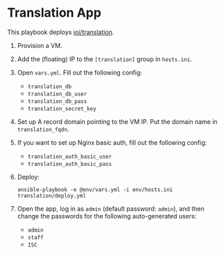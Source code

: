 # Translation App

This playbook deploys [ioi/translation](https://github.com/ioi/translation).

1. Provision a VM.
1. Add the (floating) IP to the `[translation]` group in `hosts.ini`.
1. Open `vars.yml`. Fill out the following config:
   - `translation_db`
   - `translation_db_user`
   - `translation_db_pass`
   - `translation_secret_key`

1. Set up A record domain pointing to the VM IP. Put the domain name in `translation_fqdn`.
1. If you want to set up Nginx basic auth, fill out the following config:
   - `translation_auth_basic_user`
   - `translation_auth_basic_pass`

1. Deploy:

       ansible-playbook -e @env/vars.yml -i env/hosts.ini translation/deploy.yml

1. Open the app, log in as `admin` (default password: `admin`), and then change the passwords for the following auto-generated users:
   - `admin`
   - `staff`
   - `ISC`
